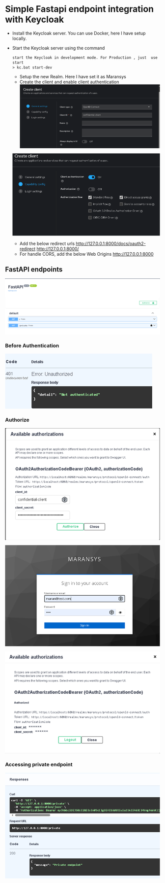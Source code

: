 # Simple Fastapi endpoint integration with Keycloak

- Install the Keycloak server. You can use Docker, here I have setup locally.
- Start the Keycloak server using the command
  ```console
  start the Keycloak in development mode. For Production , just  use start
  > kc.bat start-dev
  ```
  - Setup the new Realm. Here I have set it as Maransys
  - Create the client and enable client authentication
  ![alt text](image-4.png)

  ![alt text](image-5.png)
  - Add the below redirect urls
    http://127.0.0.1:8000/docs/oauth2-redirect
    http://127.0.0.1:8000/
  - For handle CORS, add the below Web Origins
    http://127.0.0.1:8000

## FastAPI endpoints
![alt text](image.png)

### Before Authentication

![alt text](image-3.png)

### Authorize

![alt text](image-2.png)

![alt text](image-6.png)

![alt text](image-1.png)

### Accessing private endpoint
![alt text](image-7.png)